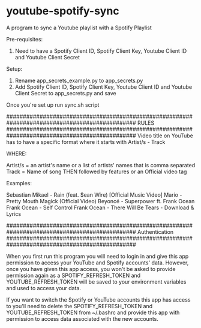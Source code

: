 # youtube-spotify-sync
A program to sync a Youtube playlist with a Spotify Playlist

Pre-requisites:

1. Need to have a Spotify Client ID, Spotify Client Key, Youtube Client ID and Youtube Client Secret 

Setup:

1. Rename app_secrets_example.py to app_secrets.py
2. Add Spotify Client ID, Spotify Client Key, Youtube Client ID and Youtube Client Secret to app_secrets.py and save

Once you're set up run sync.sh script

###############################################################################################
RULES
###############################################################################################
Video title on YouTube has to have a specific format where it starts with Artist/s - Track

WHERE:

  Artist/s = an artist's name or a list of artists' names that is comma separated
  Track = Name of song THEN followed by features or an Official video tag

Examples:

  Sebastian Mikael - Rain (feat. $ean Wire) [Official Music Video]
  Mario - Pretty Mouth Magick (Official Video)
  Beyoncé - Superpower ft. Frank Ocean
  Frank Ocean - Self Control
  Frank Ocean - There Will Be Tears - Download & Lyrics

###############################################################################################
Authentication
###############################################################################################

When you first run this program you will need to login in and give this app permission to access your YouTube and Spotify accounts' data. However, once you have given this app access, you won't be asked to provide permission again as a SPOTIFY_REFRESH_TOKEN and YOUTUBE_REFRESH_TOKEN will be saved to your environment variables and used to access your data.

If you want to switch the Spotify or YouTube accounts this app has access to you'll need to delete the SPOTIFY_REFRESH_TOKEN and YOUTUBE_REFRESH_TOKEN from ~/.bashrc and provide this app with permission to access data associated with the new accounts. 
